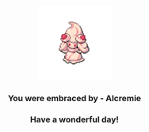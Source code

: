 <p align="center">
    <img src="https://raw.githubusercontent.com/PokeAPI/sprites/master/sprites/pokemon/869.png" width="150" height="150">
</p>
<h3 align="center">You were embraced by - <b>Alcremie</b></h3>
<h3 align="center">Have a wonderful day!</h3>
